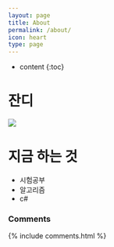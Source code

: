 ```yaml
---
layout: page
title: About
permalink: /about/
icon: heart
type: page
---
```


* content
{:toc}
# 잔디

<img src="https://ghchart.rshah.org/219138/B31l"/>

# 지금 하는 것

- 시험공부
- 알고리즘
- c#

<h3 id="comments">Comments</h3>
{% include comments.html %}

